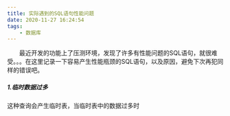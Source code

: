 ```yaml
---
title: 实际遇到的SQL语句性能问题
date: 2020-11-27 16:24:54
tags:
	- 数据库
---
```




&emsp;&emsp;最近开发的功能上了压测环境，发现了许多有性能问题的SQL语句，就很难受。。。在这里记录一下容易产生性能瓶颈的SQL语句，以及原因，避免下次再犯同样的错误吧。

##### 1.临时数据过多

这种查询会产生临时表，当临时表中的数据过多时